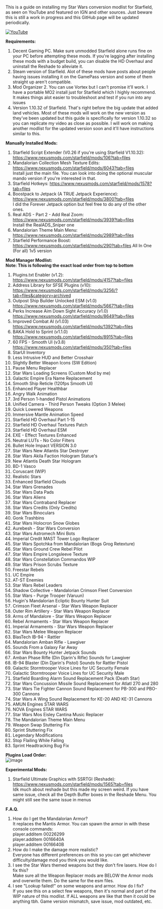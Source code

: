 This is a guide on installing my Star Wars conversion modlist for Starfield, as seen on YouTube and featured on IGN and other sources. Just beware this is still a work in progress and this GitHub page will be updated periodically. 

[![YouTube](http://i.ytimg.com/vi/nydaWXoidoo/hqdefault.jpg)](https://www.youtube.com/watch?v=nydaWXoidoo)

**Requirements:**
1. Decent Gaming PC. Make sure unmodded Starfield alone runs fine on your PC before attempting these mods. If you're lagging after installing these mods with a budget build, you can disable the HD Overhaul and uninstall the Reshade to alleviate it.
2. Steam version of Starfield. Alot of these mods have posts about people having issues installing it on the GamePass version and some of them straight up aren't compatible.
3. Mod Organizer 2. You can use Vortex but I can't promise it'll work. I have a portable MO2 install just for Starfield which I highly recommend. It makes things alot easier to troubleshoot and test if you run into any issues
4. Version 1.10.32 of Starfield. That's right before the big update that added land vehicles. Most of these mods will work on the new version as they've been updated but this guide is specifically for version 1.10.32 so you can replicate my video as close as possible. I will work on making another modlist for the updated version soon and it'll have instructions similar to this.


**Manually Installed Mods:**<br />
1. Starfield Script Extender (V0.26 if you're using Starfield V1.10.32): https://www.nexusmods.com/starfield/mods/106?tab=files
2. Mandalorian Collection Mesh Texture Edits: https://www.nexusmods.com/starfield/mods/6043?tab=files<br />
   Install just the main file. You can look into doing the optional muscular mando version if you're interested in that.
3. Starfield Hotkeys: https://www.nexusmods.com/starfield/mods/1578?tab=files
4. Boostpack to Jetpack (A TRUE Jetpack Experience): https://www.nexusmods.com/starfield/mods/3800?tab=files<br />
   I did the Forever Jetpack option but feel free to do any of the other ones.
5. Real ADS - Part 2 - Add Real Zoom: https://www.nexusmods.com/starfield/mods/3939?tab=files<br />
   Install the RealADS_Sniper one
6. Mandalorian Theme Main Menu: https://www.nexusmods.com/starfield/mods/2989?tab=files
7. Starfield Performance Boost: https://www.nexusmods.com/starfield/mods/290?tab=files
   All In One (For all) 1v5 version

**Mod Manager Modlist:**<br />
**Note: This is following the exact load order from top to bottom**
1. Plugins.txt Enabler (v1.2): https://www.nexusmods.com/starfield/mods/4157?tab=files
2. Address Library for SFSE Plugins (v10): https://www.nexusmods.com/starfield/mods/3256/?tab=files&category=archived
3. Outpost Ship Builder Unlocked ESM (v1.0) https://www.nexusmods.com/starfield/mods/5667?tab=files
4. Perks Increase Aim Down Sight Accuracy (v1.0) https://www.nexusmods.com/starfield/mods/8649?tab=files
5. Improved Combat AI (v1.03) https://www.nexusmods.com/starfield/mods/1392?tab=files
6. BAKA Hold to Sprint (v1.1.0) https://www.nexusmods.com/starfield/mods/8915?tab=files
7. 60 FPS - Smooth UI (v3.8) https://www.nexusmods.com/starfield/mods/350?tab=files
8. StarUI Inventory
9. Less Intrusive HUD and Better Crosshair
10. Slightly Better Weapon Icons (SW Edition)
11. Pause Menu Replacer
12. Star Wars Loading Screens (Custom Mod by me)
13. Galactic Empire Era Name Replacement
14. Smooth Ship Reticle (120fps Smooth UI)
15. Enhanced Player Healthbar
16. Angry Walk Animation
17. 3rd Person 1-handed Pistol Animations
18. Unified Camera - Third Person Tweaks (Option 3 Melee)
19. Quick Lowered Weapons
20. Immersive Mantle Animation Speed
21. Starfield HD Overhaul Part 1-15
22. Starfield HD Overhaul Textures Patch
23. Starfield HD Overhaul ESM
24. EXE - Effect Textures Enhanced
25. Neutral LUTs - No Color Filters
26. Bullet Hole Impact VERSION 3.0
27. Star Wars New Atlantis Star Destroyer
28. Star Wars Akila Faction Hologram Statue's
29. New Atlantis Death Star Hologram
30. BD-1 Vasco
31. Coruscant (WIP)
32. Realistic Stars
33. Enhanced Starfield Clouds
34. Star Wars Grenades
35. Star Wars Data Pads
36. Star Wars Aliens
37. Star Wars Contraband Replacer
38. Star Wars Credits (Only Credits)
39. Star Wars Binoculars
40. Gonk Trashbins
41. Star Wars Holocron Snow Globes
42. Aurebesh - Star Wars Conversion
43. Star Wars Astromech Mini Bots
44. Imperial Credit MAST Tower Logo Replacer
45. Star Wars Spotchka from Mandalorian (Bogs Grog Retexture)
46. Star Wars Ground Crew Rebel Pilot
47. Star Wars Empire Longsleeve Texture
48. Star Wars Constellation Commandos WIP
49. Star Wars Prison Scrubs Texture
50. Freestar Rebels
51. UC Empire
52. AT-ST Enemies
53. Star Wars Rebel Leaders
54. Shadow Collective - Mandalorian Crimson Fleet Conversion
55. Star Wars - Purge Trooper (Varuun)
56. Hugin's Mandalorian Ecliptic Bounty Hunter Suit
57. Crimson Fleet Arsenal - Star Wars Weapon Replacer
58. Outer Rim Artillery - Star Wars Weapon Replacer
59. Arms of Mandalore - Star Wars Weapon Replacer
60. Rebel Armaments - Star Wars Weapon Replacer
61. Imperial Armaments -  Star Wars Weapon Replacer
62. Star Wars Melee Weapon Replacer
63. BlasTech IB-94 - Rattler
64. Mandalorian Amban Rifle - Lawgiver
65. Sounds From a Galaxy Far Away
66. Star Wars Bounty Hunter Jetpack Sounds
67. Amban Phase Rifle (Din Djarin's Rifle) Sounds for Lawgiver
68. IB-94 Blaster (Din Djarin's Pistol) Sounds for Rattler Pistol
69. Galactic Stormtrooper Voice Lines for UC Security Female
70. Galactic Stormtrooper Voice Lines for UC Security Male
71. Starfield Boarding Alarm Sound Replacement Pack (Death Star)
72. Star Wars Concussion Missile Sound Replacement for Atlatl 270 and 280
73. Star Wars Tie Fighter Cannon Sound Replacement for PB-300 and PBO-300 Cannons
74. Star Wars A Wing Sound Replacement for KE-20 AND KE-31 Cannons
75. AMUN Engines STAR WARS
76. NOVA Engines STAR WARS
77. Star Wars Mos Eisley Cantina Music Replacer
78. The Mandalorian Theme Main Menu
79. Weapon Swap Stuttering Fix
80. Sprint Stuttering Fix
81. Legendary Modifications
82. Stop Flailing While Falling
83. Sprint Headtracking Bug Fix

**Plugins Load Order:**<br />
![image](https://github.com/DeityVengy/Ultimate-Star-Wars-Conversion-Modlist-for-Starfield/assets/170469610/ff70ea3c-804a-4953-85de-06073d97df00)

**Experimental Mods:**<br />
1. Starfield Ultimate Graphics with SSRTGI (Reshade): https://www.nexusmods.com/starfield/mods/1565?tab=files<br />
   Idk much about reshade but this made my screen weird. If you have same issue, check all the Depth Buffer boxes in the Reshade Menu. You might still see the same issue in menus
   
**F.A.Q.**
1. How do I get the Mandalorian Armor?<br />
   It replaces the Mantis Armor. You can spawn the armor in with these console commands: <br />
   player.additem 00226299<br />
   player.additem 0016640A<br />
   player.additem 0016640B<br />
3. How do I make the damage more realistic?<br />
   Everyone has different preferences on this so you can get whichever difficulty/damage mod you think you would like.
4. I see the Star Wars themed weapons but they don't fire lasers. How do I fix this?<br />
   Make sure all the Weapon Replacer mods are BELOW the Armor mods and overwrite them. Do the same for the esm files.
5. I see "Lookup failed!" on some weapons and armor. How do I fix?<br />
   If you see this on a select few weapons, then it's normal and part of the WIP nature of this modlist. If ALL weapons are like that then it could be anything tbh. Game version mismatch, save issue, mod outdated, etc.
